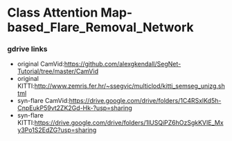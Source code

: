 # Class Attention Map-based_Flare_Removal_Network

### gdrive links

- original CamVid:https://github.com/alexgkendall/SegNet-Tutorial/tree/master/CamVid
- original KITTI:http://www.zemris.fer.hr/~ssegvic/multiclod/kitti_semseg_unizg.shtml
- syn-flare CamVid:https://drive.google.com/drive/folders/1C4RSxlKd5h-CnpEukP59vt2ZK2Gd-Hk-?usp=sharing
- syn-flare KITTI:https://drive.google.com/drive/folders/1lUSQiPZ6hOzSgkKVIE_Mxy3Po1S2EdZG?usp=sharing
